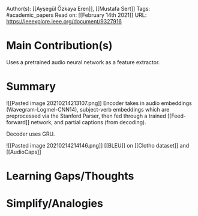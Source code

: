 Author(s): [[Ayşegül Özkaya Eren]], [[Mustafa Sert]]
Tags: #academic_papers
Read on: [[February 14th 2021]]
URL: https://ieeexplore.ieee.org/document/9327916
# Main Contribution(s)
Uses a pretrained audio neural network as a feature extractor.
# Summary
![[Pasted image 20210214213107.png]]
Encoder takes in audio embeddings (Wavegram-Logmel-CNN14), subject-verb embeddings which are preprocessed via the Stanford Parser, then fed through a trained [[Feed-forward]] network, and partial captions (from decoding).

Decoder uses GRU.

![[Pasted image 20210214214146.png]] [[BLEU]] on [[Clotho dataset]] and [[AudioCaps]]
# Learning Gaps/Thoughts
# Simplify/Analogies